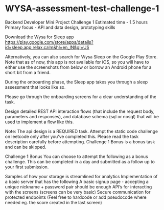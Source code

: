 # WYSA-assessment-test-challenge-1
Backend Developer Mini Project
Challenge 1
Estimated time - 1.5 hours
Primary focus - API and data design, prototyping skills

Download the Wysa for Sleep app
https://play.google.com/store/apps/details?id=sleep.app.relax.calm&hl=en_IN&gl=US

Alternatively, you can also search for Wysa Sleep on the Google Play Store. Note that as of now, this app is not available for iOS, so you will have to either use the screenshots from below or borrow an Android phone for a short bit from a friend.

During the onboarding phase, the Sleep app takes you through a sleep assessment that looks like so.

Please go through the onboarding screens for a clear understanding of the task.

Design detailed REST API interaction flows (that include the request body, parameters and responses), and database schema (sql or nosql) that will be used to implement a flow like this. 


Note: 
The api design is a REQUIRED task. Attempt the static code challenge on leetcode only after you’ve completed this. 
Please read the task description carefully before attempting.
Challenge 1 Bonus is a bonus task and can be skipped.

Challenge 1 Bonus
You can choose to attempt the following as a bonus challenge. This can be completed in a day and submitted as a follow up to your first submission.

Samples of how your storage is streamlined for analytics
Implementation of a basic server that has the following
A basic signup page - accepting a unique nickname + password pair should be enough
API’s for interacting with the screens (screens can be very basic)
Secure communication for protected endpoints
(Feel free to hardcode or add pseudocode where needed eg. the score created in the last screen)

